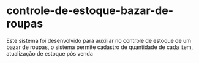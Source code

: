 # controle-de-estoque-bazar-de-roupas
Este sistema foi desenvolvido para auxiliar  no controle de estoque de um bazar de roupas, o sistema permite cadastro de quantidade de cada item, atualização de estoque pós venda
